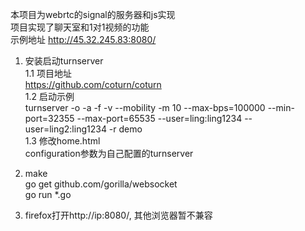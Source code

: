 本项目为webrtc的signal的服务器和js实现  
项目实现了聊天室和1对1视频的功能  
示例地址 http://45.32.245.83:8080/  

1. 安装启动turnserver  
1.1 项目地址  
https://github.com/coturn/coturn  
1.2 启动示例  
 turnserver -o -a -f -v --mobility -m 10 --max-bps=100000 --min-port=32355 --max-port=65535 --user=ling:ling1234 --user=ling2:ling1234 -r demo    
1.3 修改home.html   
configuration参数为自己配置的turnserver  

2. make  
    go get github.com/gorilla/websocket  
    go run *.go  

3. firefox打开http://ip:8080/, 其他浏览器暂不兼容  

